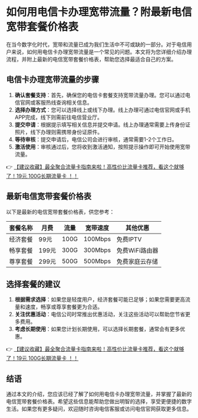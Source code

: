 # 如何用电信卡办理宽带流量？附最新电信宽带套餐价格表

在当今数字化时代，宽带和流量已成为我们生活中不可或缺的一部分。对于电信用户来说，如何用电信卡办理宽带流量是一个常见的问题。本文将为您详细介绍办理流程，并附上最新的电信宽带套餐价格表，帮助您选择最适合自己的方案。

## 电信卡办理宽带流量的步骤

1. **确认套餐支持**：首先，确保您的电信卡套餐支持宽带流量办理。您可以通过电信官网或客服热线查询相关信息。
2. **选择办理方式**：您可以选择线上或线下办理。线上办理可通过电信官网或手机APP完成，线下则需前往电信营业厅。
3. **提交申请**：根据提示填写相关信息并提交申请。线上办理通常需要上传身份证照片，线下办理则需携带身份证原件。
4. **等待审核**：提交申请后，电信公司会进行审核，通常需要1-2个工作日。
5. **激活使用**：审核通过后，您将收到激活通知，按照提示操作即可开始使用宽带流量。

👉 [【建议收藏】最全聚合流量卡指南来啦！高性价比流量卡推荐，看这个就够了！19元 100G长期流量卡 ！！](https://bit.ly/Liuliangka)

## 最新电信宽带套餐价格表

以下是最新的电信宽带套餐价格表，供您参考：

| 套餐名称 | 月费 | 流量 | 宽带速度 | 其他优惠 |
| -------- | ---- | ---- | -------- | -------- |
| 经济套餐 | 99元 | 100G | 100Mbps | 免费IPTV |
| 畅享套餐 | 199元 | 300G | 300Mbps | 免费WiFi路由器 |
| 尊享套餐 | 299元 | 500G | 500Mbps | 免费家庭云存储 |

## 选择套餐的建议

1. **根据需求选择**：如果您是轻度用户，经济套餐可能已足够；如果您需要更高流量和速度，畅享或尊享套餐更为合适。
2. **关注优惠活动**：电信公司时常推出优惠活动，关注这些活动可以帮助您节省更多费用。
3. **考虑长期使用**：如果您计划长期使用，可以选择长期套餐，通常会有更多优惠。

👉 [【建议收藏】最全聚合流量卡指南来啦！高性价比流量卡推荐，看这个就够了！19元 100G长期流量卡 ！！](https://bit.ly/Liuliangka)

## 结语

通过本文的介绍，您应该已经了解了如何用电信卡办理宽带流量，并掌握了最新的电信宽带套餐价格表。希望这些信息能帮助您做出明智的选择，享受更便捷的数字生活。如果您有更多疑问，欢迎随时咨询电信客服或访问电信官网获取更多信息。